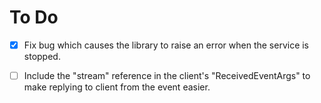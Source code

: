 ﻿# To Do
- [x] Fix bug which causes the library to raise an error when the service is stopped.
- [ ] Include the "stream" reference in the client's "ReceivedEventArgs" to make replying to client from the event easier.

